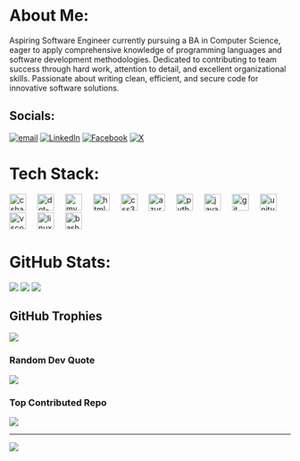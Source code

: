 # About Me:
Aspiring Software Engineer currently pursuing a BA in Computer Science, eager to apply comprehensive knowledge of programming languages and software development methodologies. Dedicated to contributing to team success through hard work, attention to detail, and excellent organizational skills. Passionate about writing clean, efficient, and secure code for innovative software solutions.


## Socials:
[![email](https://img.shields.io/badge/Email-D14836?logo=gmail&logoColor=white)](mailto:jacobjod@gmail.com) [![LinkedIn](https://img.shields.io/badge/LinkedIn-%230077B5.svg?logo=linkedin&logoColor=white)](https://linkedin.com/in/jacobodavidson) [![Facebook](https://img.shields.io/badge/Facebook-%231877F2.svg?logo=Facebook&logoColor=white)](https://facebook.com/jacobodavidson) [![X](https://img.shields.io/badge/X-black.svg?logo=X&logoColor=white)](https://x.com/jacobodavidson) 

# Tech Stack:
<div align="left">
  <img src="https://cdn.jsdelivr.net/gh/devicons/devicon/icons/csharp/csharp-original.svg" height="30" alt="csharp logo"  />
  <img width="12" />
  <img src="https://cdn.jsdelivr.net/gh/devicons/devicon/icons/dot-net/dot-net-plain-wordmark.svg" height="30" alt="dot-net logo"  />
  <img width="12" />
  <img src="https://cdn.jsdelivr.net/gh/devicons/devicon/icons/mysql/mysql-original.svg" height="30" alt="mysql logo"  />
  <img width="12" />
  <img src="https://cdn.jsdelivr.net/gh/devicons/devicon/icons/html5/html5-original.svg" height="30" alt="html5 logo"  />
  <img width="12" />
  <img src="https://cdn.jsdelivr.net/gh/devicons/devicon/icons/css3/css3-original.svg" height="30" alt="css3 logo"  />
  <img width="12" />
  <img src="https://cdn.jsdelivr.net/gh/devicons/devicon/icons/azure/azure-original.svg" height="30" alt="azure logo"  />
  <img width="12" />
  <img src="https://cdn.jsdelivr.net/gh/devicons/devicon/icons/python/python-original.svg" height="30" alt="python logo"  />
  <img width="12" />
  <img src="https://cdn.jsdelivr.net/gh/devicons/devicon/icons/java/java-original.svg" height="30" alt="java logo"  />
  <img width="12" />
  <img src="https://cdn.jsdelivr.net/gh/devicons/devicon/icons/git/git-original.svg" height="30" alt="git logo"  />
  <img width="12" />
  <img src="https://cdn.jsdelivr.net/gh/devicons/devicon/icons/unity/unity-original.svg" height="30" alt="unity logo"  />
  <img width="12" />
  <img src="https://cdn.jsdelivr.net/gh/devicons/devicon/icons/vscode/vscode-original.svg" height="30" alt="vscode logo"  />
  <img width="12" />
  <img src="https://cdn.jsdelivr.net/gh/devicons/devicon/icons/linux/linux-original.svg" height="30" alt="linux logo"  />
  <img width="12" />
  <img src="https://cdn.jsdelivr.net/gh/devicons/devicon/icons/bash/bash-original.svg" height="30" alt="bash logo"  />
</div>

# GitHub Stats:
<div align="left">
  <img src="https://github-readme-stats.vercel.app/api?username=jacobodavidson&theme=tokyonight&hide_border=false&include_all_commits=true&count_private=false" />
  <img src="https://github-readme-streak-stats.herokuapp.com/?user=jacobodavidson&theme=tokyonight&hide_border=false" />
  <img src="https://github-readme-stats.vercel.app/api/top-langs/?username=jacobodavidson&theme=tokyonight&hide_border=false&include_all_commits=true&count_private=false&layout=compact" />
</div>

## GitHub Trophies
![](https://github-profile-trophy.vercel.app/?username=jacobodavidson&theme=tokyonight&no-frame=false&no-bg=true&margin-w=4)

### Random Dev Quote
![](https://quotes-github-readme.vercel.app/api?type=horizontal&theme=tokyonight)

### Top Contributed Repo
![](https://github-contributor-stats.vercel.app/api?username=jacobodavidson&limit=5&theme=tokyonight&combine_all_yearly_contributions=true)

---
[![](https://visitcount.itsvg.in/api?id=jacobodavidson&icon=3&color=6)](https://visitcount.itsvg.in)

